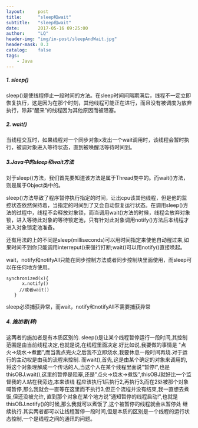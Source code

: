 ```yaml
---
layout:     post
title:      "sleep和wait"
subtitle:   "sleep和wait"
date:       2017-05-16 09:25:00
author:     "LQ"
header-img: "img/in-post/sleepAndWait.jpg"
header-mask: 0.3
catalog:    false
tags:
    - Java
---
```



##### 1. sleep()
sleep()是使线程停止一段时间的方法。在sleep时间间隔期满后，线程不一定立即恢复执行，这是因为在那个时刻，其他线程可能正在进行，而且没有被调度为放弃执行，除非“醒来”的线程因为其他原因而被阻塞。
##### 2. wait()
当线程交互时，如果线程对一个同步对象x发出一个wait调用时，该线程会暂时执行，被调对象进入等待状态，直到被唤醒活等待时间到。

##### 3.Java中的sleep和wait方法

对于sleep()方法，我们首先要知道该方法是属于Thread类中的。而wait()方法，则是属于Object类中的。

sleep()方法导致了程序暂停执行指定的时间，让出cpu该其他线程，但是他的监控状态依然保持着，当指定的时间到了又会自动恢复运行状态。在调用sleep()方法的过程中，线程不会释放对象锁，而当调用wait()方法的时候，线程会放弃对象锁，进入等待此对象的等待锁定池，只有针对此对象调用notify()方法后本线程才进入对象锁定池准备。

还有用法的上的不同是sleep(milliseconds)可以用时间指定来使他自动醒过来,如果时间不到你只能调用interreput()来强行打断;wait()可以用notify()直接唤起。

wait，notify和notifyAll只能在同步控制方法或者同步控制块里面使用，而sleep可以在任何地方使用。
```
synchronized(x){
      x.notify()
     //或者wait()
   }
```


sleep必须捕获异常，而wait，notify和notifyAll不需要捕获异常

##### 4. 施加者(转)
这两者的施加者是有本质区别的. 
sleep()是让某个线程暂停运行一段时间,其控制范围是由当前线程决定,也就是说,在线程里面决定.好比如说,我要做的事情是 "点火->烧水->煮面",而当我点完火之后我不立即烧水,我要休息一段时间再烧.对于运行的主动权是由我的流程来控制.
而wait(),首先,这是由某个确定的对象来调用的,将这个对象理解成一个传话的人,当这个人在某个线程里面说"暂停!",也是 thisOBJ.wait(),这里的暂停是阻塞,还是"点火->烧水->煮饭",thisOBJ就好比一个监督我的人站在我旁边,本来该线 程应该执行1后执行2,再执行3,而在2处被那个对象喊暂停,那么我就会一直等在这里而不执行3,但正个流程并没有结束,我一直想去煮饭,但还没被允许, 直到那个对象在某个地方说"通知暂停的线程启动!",也就是thisOBJ.notify()的时候,那么我就可以煮饭了,这个被暂停的线程就会从暂停处 继续执行.其实两者都可以让线程暂停一段时间,但是本质的区别是一个线程的运行状态控制,一个是线程之间的通讯的问题。